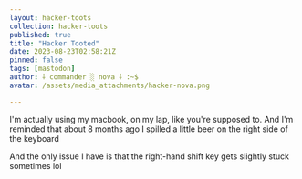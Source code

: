 ```yaml
---
layout: hacker-toots
collection: hacker-toots
published: true
title: "Hacker Tooted"
date: 2023-08-23T02:58:21Z
pinned: false
tags: [mastodon]
author: ⸸ commander ░ nova ⸸ :~$
avatar: /assets/media_attachments/hacker-nova.png

---
```


<p>I&#39;m actually using my macbook, on my lap, like you&#39;re supposed to. And I&#39;m reminded that about 8 months ago I spilled a little beer on the right side of the keyboard</p><p>And the only issue I have is that the right-hand shift key gets slightly stuck sometimes lol</p>


